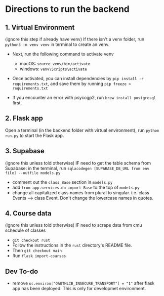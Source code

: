 # Directions to run the backend

## 1. Virtual Environment
(ignore this step if already have venv) If there isn't a venv folder, run `python3 -m venv venv` in terminal to create an venv.


- Next, run the following command to activate venv
    - macOS: `source venv/bin/activate`
    - windows: `venv\Scripts\activate`

- Once activated, you can install dependencies by `pip install -r requirements.txt`, and save them by running `pip freeze > requirements.txt`
- If you encounter an error with psycogp2, run `brew install postgresql` first.

## 2. Flask app
Open a terminal (in the backend folder with virtual environment), run `python run.py` to start the Flask app.

## 3. Supabase
(ignore this unless told otherwise) IF need to get the table schema from Supabase: in the terminal, run `sqlacodegen [SUPABASE_DB_URL from env file] --outfile models.py`
- comment out the `class Base` section in `models.py`
- add `from app.services.db import Base` to the top of `models.py`
- change all capitalized class names from plural to singular. i.e. class Events --> class Event. Don't change the lowercase names in quotes.

## 4. Course data
(ignore this unless told otherwise) IF need to scrape data from cmu schedule of classes
- `git checkout rust` 
- Follow the instructions in the `rust` directory's README file. 
- Then `git checkout main` 
- Run `flask import-courses`

## Dev To-do
- remove `os.environ["OAUTHLIB_INSECURE_TRANSPORT"] = "1"` after flask app has been deployed. This is only for developmet environment.
